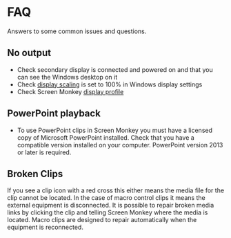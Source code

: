 # FAQ

Answers to some common issues and questions.

## No output
- Check secondary display is connected and powered on and that you can see the Windows desktop on it
- Check [display scaling](../start/gettingStarted.md) is set to 100% in Windows display settings
- Check Screen Monkey [display profile](toolbar/display.md)

<!--
## Video does not play or Live Monitor timecode does not update
- Check ffdshow (from [K-Lite Mega](https://codecguide.com/download_kl.htm) package) is correctly installed and ‘Use ffdshow only in:’ is not ticked in ffdshow settings.

![](../images/ffdshow.png)
-->

## PowerPoint playback
- To use PowerPoint clips in Screen Monkey you must have a licensed copy of Microsoft PowerPoint installed. Check that you have a compatible version installed on your computer. PowerPoint version 2013 or later is required.

## Broken Clips
If you see a clip icon with a red cross this either means the media file for the clip cannot be located. In the case of macro control clips it means the external equipment is disconnected. It is possible to repair broken media links by clicking the clip and telling Screen Monkey where the media is located. Macro clips are designed to repair automatically when the equipment is reconnected.